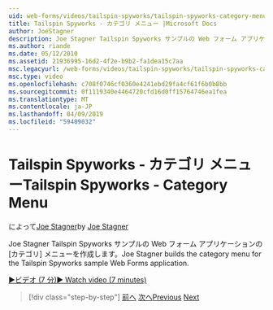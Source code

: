 ```yaml
---
uid: web-forms/videos/tailspin-spyworks/tailspin-spyworks-category-menu
title: Tailspin Spyworks - カテゴリ メニュー |Microsoft Docs
author: JoeStagner
description: Joe Stagner Tailspin Spyworks サンプルの Web フォーム アプリケーションの [カテゴリ] メニューを作成します。
ms.author: riande
ms.date: 05/12/2010
ms.assetid: 21936995-16d2-4f2e-b9b2-fa1dea15c7aa
msc.legacyurl: /web-forms/videos/tailspin-spyworks/tailspin-spyworks-category-menu
msc.type: video
ms.openlocfilehash: c708f0746cf0360e4241ebd29fa4cf61f6b0b8bb
ms.sourcegitcommit: 0f1119340e4464720cfd16d0ff15764746ea1fea
ms.translationtype: MT
ms.contentlocale: ja-JP
ms.lasthandoff: 04/09/2019
ms.locfileid: "59409032"
---
```

# <a name="tailspin-spyworks---category-menu"></a><span data-ttu-id="185d3-103">Tailspin Spyworks - カテゴリ メニュー</span><span class="sxs-lookup"><span data-stu-id="185d3-103">Tailspin Spyworks - Category Menu</span></span>

<span data-ttu-id="185d3-104">によって[Joe Stagner](https://github.com/JoeStagner)</span><span class="sxs-lookup"><span data-stu-id="185d3-104">by [Joe Stagner](https://github.com/JoeStagner)</span></span>

<span data-ttu-id="185d3-105">Joe Stagner Tailspin Spyworks サンプルの Web フォーム アプリケーションの [カテゴリ] メニューを作成します。</span><span class="sxs-lookup"><span data-stu-id="185d3-105">Joe Stagner builds the category menu for the Tailspin Spyworks sample Web Forms application.</span></span>

[<span data-ttu-id="185d3-106">&#9654;ビデオ (7 分)</span><span class="sxs-lookup"><span data-stu-id="185d3-106">&#9654; Watch video (7 minutes)</span></span>](https://channel9.msdn.com/Blogs/ASP-NET-Site-Videos/tailspin-spyworks-category-menu)

> [!div class="step-by-step"]
> <span data-ttu-id="185d3-107">[前へ](tailspin-spyworks-directory-organization.md)
> [次へ](tailspin-spyworks-display-the-product-list.md)</span><span class="sxs-lookup"><span data-stu-id="185d3-107">[Previous](tailspin-spyworks-directory-organization.md)
[Next](tailspin-spyworks-display-the-product-list.md)</span></span>

